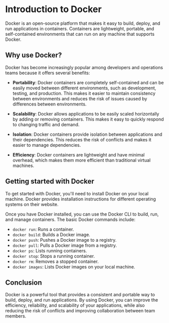 # Introduction to Docker

Docker is an open-source platform that makes it easy to build, deploy, and run applications in containers. Containers are lightweight, portable, and self-contained environments that can run on any machine that supports Docker.

## Why use Docker?

Docker has become increasingly popular among developers and operations teams because it offers several benefits:

- **Portability**: Docker containers are completely self-contained and can be easily moved between different environments, such as development, testing, and production. This makes it easier to maintain consistency between environments and reduces the risk of issues caused by differences between environments.

- **Scalability**: Docker allows applications to be easily scaled horizontally by adding or removing containers. This makes it easy to quickly respond to changing traffic and demand.

- **Isolation**: Docker containers provide isolation between applications and their dependencies. This reduces the risk of conflicts and makes it easier to manage dependencies.

- **Efficiency**: Docker containers are lightweight and have minimal overhead, which makes them more efficient than traditional virtual machines.

## Getting started with Docker

To get started with Docker, you'll need to install Docker on your local machine. Docker provides installation instructions for different operating systems on their website.

Once you have Docker installed, you can use the Docker CLI to build, run, and manage containers. The basic Docker commands include:

- `docker run`: Runs a container.
- `docker build`: Builds a Docker image.
- `docker push`: Pushes a Docker image to a registry.
- `docker pull`: Pulls a Docker image from a registry.
- `docker ps`: Lists running containers.
- `docker stop`: Stops a running container.
- `docker rm`: Removes a stopped container.
- `docker images`: Lists Docker images on your local machine.

## Conclusion

Docker is a powerful tool that provides a consistent and portable way to build, deploy, and run applications. By using Docker, you can improve the efficiency, reliability, and scalability of your applications, while also reducing the risk of conflicts and improving collaboration between team members.